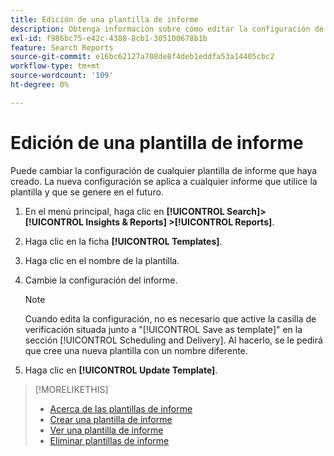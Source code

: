 ```yaml
---
title: Edición de una plantilla de informe
description: Obtenga información sobre cómo editar la configuración de las plantillas de informe reutilizables.
exl-id: f986bc75-e42c-4388-8cb1-305100678b1b
feature: Search Reports
source-git-commit: e16bc62127a708de8f4deb1eddfa53a14405cbc2
workflow-type: tm+mt
source-wordcount: '109'
ht-degree: 0%

---
```


# Edición de una plantilla de informe

Puede cambiar la configuración de cualquier plantilla de informe que haya creado. La nueva configuración se aplica a cualquier informe que utilice la plantilla y que se genere en el futuro.

1. En el menú principal, haga clic en **[!UICONTROL Search]> [!UICONTROL Insights & Reports] >[!UICONTROL Reports]**.

1. Haga clic en la ficha **[!UICONTROL Templates]**.

1. Haga clic en el nombre de la plantilla.

1. Cambie la configuración del informe.

   >[!NOTE]
   >
   > Cuando edita la configuración, no es necesario que active la casilla de verificación situada junto a &quot;[!UICONTROL Save as template]&quot; en la sección [!UICONTROL Scheduling and Delivery]. Al hacerlo, se le pedirá que cree una nueva plantilla con un nombre diferente.

1. Haga clic en **[!UICONTROL Update Template]**.

>[!MORELIKETHIS]
>
>* [Acerca de las plantillas de informe](template-about.md)
>* [Crear una plantilla de informe](template-create.md)
>* [Ver una plantilla de informe](template-view.md)
>* [Eliminar plantillas de informe](template-delete.md)

